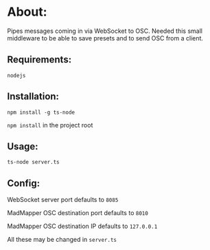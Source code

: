 # About:

Pipes messages coming in via WebSocket to OSC. Needed this small middleware to be able to save presets and to send OSC from a client.

## Requirements:

`nodejs`

## Installation:

`npm install -g ts-node`

`npm install` in the project root

## Usage:

`ts-node server.ts`

## Config:

WebSocket server port defaults to `8085`

MadMapper OSC destination port defaults to `8010`

MadMapper OSC destination IP defaults to `127.0.0.1`

All these may be changed in `server.ts`
